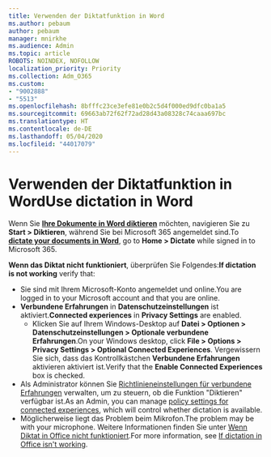 ```yaml
---
title: Verwenden der Diktatfunktion in Word
ms.author: pebaum
author: pebaum
manager: mnirkhe
ms.audience: Admin
ms.topic: article
ROBOTS: NOINDEX, NOFOLLOW
localization_priority: Priority
ms.collection: Adm_O365
ms.custom:
- "9002888"
- "5513"
ms.openlocfilehash: 8bfffc23ce3efe81e0b2c5d4f000ed9dfc0ba1a5
ms.sourcegitcommit: 69663ab72f62f72ad28d43a08328c74caaa697bc
ms.translationtype: HT
ms.contentlocale: de-DE
ms.lasthandoff: 05/04/2020
ms.locfileid: "44017079"
---
```

# <a name="use-dictation-in-word"></a><span data-ttu-id="eb647-102">Verwenden der Diktatfunktion in Word</span><span class="sxs-lookup"><span data-stu-id="eb647-102">Use dictation in Word</span></span>

<span data-ttu-id="eb647-103">Wenn Sie **[Ihre Dokumente in Word diktieren](https://support.office.com/article/dictate-your-documents-in-word-3876e05f-3fcc-418f-b8ab-db7ce0d11d3c)** möchten, navigieren Sie zu **Start > Diktieren**, während Sie bei Microsoft 365 angemeldet sind.</span><span class="sxs-lookup"><span data-stu-id="eb647-103">To **[dictate your documents in Word](https://support.office.com/article/dictate-your-documents-in-word-3876e05f-3fcc-418f-b8ab-db7ce0d11d3c)**, go to **Home > Dictate** while signed in to Microsoft 365.</span></span>

<span data-ttu-id="eb647-104">**Wenn das Diktat nicht funktioniert**, überprüfen Sie Folgendes:</span><span class="sxs-lookup"><span data-stu-id="eb647-104">**If dictation is not working** verify that:</span></span>

- <span data-ttu-id="eb647-105">Sie sind mit Ihrem Microsoft-Konto angemeldet und online.</span><span class="sxs-lookup"><span data-stu-id="eb647-105">You are logged in to your Microsoft account and that you are online.</span></span>
- <span data-ttu-id="eb647-106">**Verbundene Erfahrungen** in **Datenschutzeinstellungen** ist aktiviert.</span><span class="sxs-lookup"><span data-stu-id="eb647-106">**Connected experiences** in **Privacy Settings** are enabled.</span></span> 
    - <span data-ttu-id="eb647-107">Klicken Sie auf Ihrem Windows-Desktop auf **Datei > Optionen > Datenschutzeinstellungen > Optionale verbundene Erfahrungen**.</span><span class="sxs-lookup"><span data-stu-id="eb647-107">On your Windows desktop, click **File > Options > Privacy Settings > Optional Connected Experiences**.</span></span> <span data-ttu-id="eb647-108">Vergewissern Sie sich, dass das Kontrollkästchen **Verbundene Erfahrungen** aktivieren aktiviert ist.</span><span class="sxs-lookup"><span data-stu-id="eb647-108">Verify that the **Enable Connected Experiences** box is checked.</span></span>
- <span data-ttu-id="eb647-109">Als Administrator können Sie [Richtlinieneinstellungen für verbundene Erfahrungen](https://docs.microsoft.com/deployoffice/privacy/manage-privacy-controls#policy-settings-for-connected-experiences) verwalten, um zu steuern, ob die Funktion "Diktieren" verfügbar ist.</span><span class="sxs-lookup"><span data-stu-id="eb647-109">As an Admin, you can manage [policy settings for connected experiences](https://docs.microsoft.com/deployoffice/privacy/manage-privacy-controls#policy-settings-for-connected-experiences), which will control whether dictation is available.</span></span>
- <span data-ttu-id="eb647-110">Möglicherweise liegt das Problem beim Mikrofon.</span><span class="sxs-lookup"><span data-stu-id="eb647-110">The problem may be with your microphone.</span></span> <span data-ttu-id="eb647-111">Weitere Informationen finden Sie unter [Wenn Diktat in Office nicht funktioniert](https://support.office.com/article/If-dictation-in-Office-isn-t-working-3a740b4a-19d5-461c-b59a-d82172707fd4#OfficeVersion=Web).</span><span class="sxs-lookup"><span data-stu-id="eb647-111">For more information, see [If dictation in Office isn't working](https://support.office.com/article/If-dictation-in-Office-isn-t-working-3a740b4a-19d5-461c-b59a-d82172707fd4#OfficeVersion=Web).</span></span>
